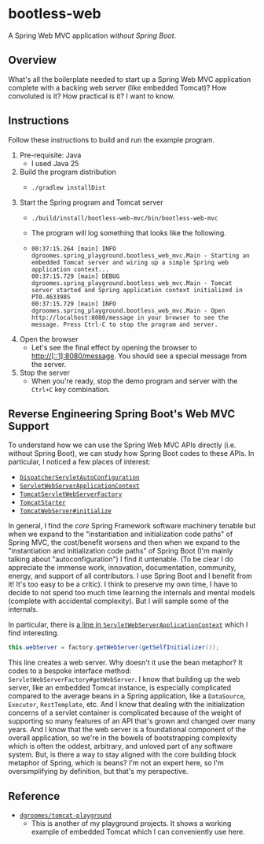 # bootless-web

A Spring Web MVC application *without Spring Boot*.


## Overview

What's all the boilerplate needed to start up a Spring Web MVC application complete with a backing web server (like
embedded Tomcat)? How convoluted is it? How practical is it? I want to know.


## Instructions

Follow these instructions to build and run the example program.

1. Pre-requisite: Java
    - I used Java 25
2. Build the program distribution
    - ```shell
      ./gradlew installDist
      ```
3. Start the Spring program and Tomcat server
    - ```shell
      ./build/install/bootless-web-mvc/bin/bootless-web-mvc
      ```
    - The program will log something that looks like the following.
    - ```text
      00:37:15.264 [main] INFO dgroomes.spring_playground.bootless_web_mvc.Main - Starting an embedded Tomcat server and wiring up a simple Spring web application context...
      00:37:15.729 [main] DEBUG dgroomes.spring_playground.bootless_web_mvc.Main - Tomcat server started and Spring application context initialized in PT0.463398S
      00:37:15.729 [main] INFO dgroomes.spring_playground.bootless_web_mvc.Main - Open http://localhost:8080/message in your browser to see the message. Press Ctrl-C to stop the program and server.
      ```
4. Open the browser
    - Let's see the final effect by opening the browser to <http://[::1]:8080/message>. You should see a special
      message from the server.
5. Stop the server
    - When you're ready, stop the demo program and server with the `Ctrl+C` key combination.


## Reverse Engineering Spring Boot's Web MVC Support

To understand how we can use the Spring Web MVC APIs directly (i.e. without Spring Boot), we can study how Spring Boot
codes to these APIs. In particular, I noticed a few places of interest:

- [`DispatcherServletAutoConfiguration`](https://github.com/spring-projects/spring-boot/blob/07a7ff473b6e97db6f00eb62f4f8beb2fb8da73b/spring-boot-project/spring-boot-autoconfigure/src/main/java/org/springframework/boot/autoconfigure/web/servlet/DispatcherServletAutoConfiguration.java)
- [`ServletWebServerApplicationContext`](https://github.com/spring-projects/spring-boot/blob/07a7ff473b6e97db6f00eb62f4f8beb2fb8da73b/spring-boot-project/spring-boot/src/main/java/org/springframework/boot/web/servlet/context/ServletWebServerApplicationContext.java)
- [`TomcatServletWebServerFactory`](https://github.com/spring-projects/spring-boot/blob/07a7ff473b6e97db6f00eb62f4f8beb2fb8da73b/spring-boot-project/spring-boot/src/main/java/org/springframework/boot/web/embedded/tomcat/TomcatServletWebServerFactory.java)
- [`TomcatStarter`](https://github.com/spring-projects/spring-boot/blob/07a7ff473b6e97db6f00eb62f4f8beb2fb8da73b/spring-boot-project/spring-boot/src/main/java/org/springframework/boot/web/embedded/tomcat/TomcatStarter.java#L36)
- [`TomcatWebServer#initialize`](https://github.com/spring-projects/spring-boot/blob/07a7ff473b6e97db6f00eb62f4f8beb2fb8da73b/spring-boot-project/spring-boot/src/main/java/org/springframework/boot/web/embedded/tomcat/TomcatWebServer.java#L107)

In general, I find the _core_ Spring Framework software machinery tenable but when we expand to the "instantiation and
initialization code paths" of Spring MVC, the cost/benefit worsens and then when we expand to the "instantiation and
initialization code paths" of Spring Boot (I'm mainly talking about "autoconfiguration") I find it untenable. (To be clear
I do appreciate the immense work, innovation, documentation, community, energy, and support of all contributors. I use
Spring Boot and I benefit from it! It's too easy to be a critic). I think to preserve my own time, I have to decide to
not spend too much time learning the internals and mental models (complete with accidental complexity). But I will sample
some of the internals.

In particular, there is [a line in `ServletWebServerApplicationContext`](https://github.com/spring-projects/spring-boot/blob/07a7ff473b6e97db6f00eb62f4f8beb2fb8da73b/spring-boot-project/spring-boot/src/main/java/org/springframework/boot/web/servlet/context/ServletWebServerApplicationContext.java#L188)
which I find interesting.

```java
this.webServer = factory.getWebServer(getSelfInitializer());
```

This line creates a web server. Why doesn't it use the bean metaphor? It codes to a bespoke interface method: `ServletWebServerFactory#getWebServer`.
I know that building up the web server, like an embedded Tomcat instance, is especially complicated compared to the
average beans in a Spring application, like a `DataSource`, `Executor`, `RestTemplate`, etc. And I know that dealing
with the initialization concerns of a servlet container is complicated because of the weight of supporting so many
features of an API that's grown and changed over many years. And I know that the web server is a foundational component
of the overall application, so we're in the bowels of bootstrapping complexity which is often the oddest, arbitrary, and
unloved part of any software system. But, is there a way to stay aligned with the core building block metaphor of Spring,
which is beans? I'm not an expert here, so I'm oversimplifying by definition, but that's my perspective.


## Reference

- [`dgroomes/tomcat-playground`](https://github.com/dgroomes/tomcat-playground)
  - This is another of my playground projects. It shows a working example of embedded Tomcat which I can conveniently
    use here.
